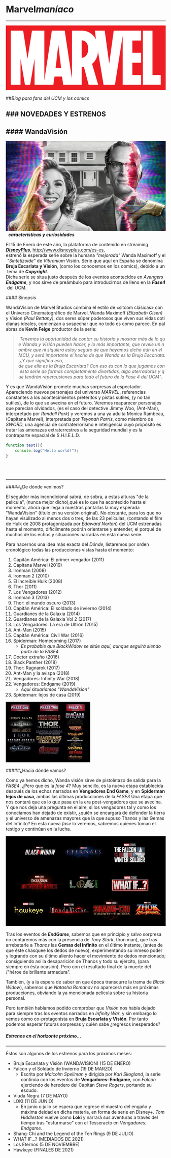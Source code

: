 # Marvel*maníaco*
-----
![Marvel*maníaco*](MarvelLogo.svg)

##*Blog para fans del UCM y los comics*

### NOVEDADES Y ESTRENOS
----
#### WandaVisión
----
![WandaVisión](wandavisión.jpg) 
***características y curiosidades***

El 15 de Enero de este año, la plataforma de contenido en streaming [***DisneyPlus***](http://www.disneyplus.com/es-es), <http://www.disneyplus.com/es-es>, estrenó la esperada serie sobre la humana *"mejorada"* Wanda Maximoff y el *"Sintetizoide"* de *Vibranium* Visión. Serie que aquí en España se denomina **Bruja Escarlata y Visión**, (como los conocemos en los comics), debido a un tema de ***Copyright***. 
Dicha serie se situa justo después de los eventos acontecidos en *Avengers**Endgame***, y nos sirve de preámbulo para introducirnos de lleno en la ***Fase4*** del UCM.

#### Sinopsis

WandaVision de Marvel Studios combina el estilo de «sitcom clásicas» con el Universo Cinematográfico de Marvel. Wanda Maximoff *(Elizabeth Olsen)* y Vision *(Paul Bettany)*, dos seres súper poderosos que viven sus vidas cotidianas ideales, comienzan a sospechar que no todo es como parece. En palabras de **Kevin Feige** productor de la serie:

> *Tenemos la oportunidad de contar su historia y mostrar más de lo que Wanda y Visión pueden hacer, y lo más importante, que revele un nombre que ni siquiera estoy seguro de que hayamos dicho aún en el MCU, y será importante el hecho de que Wanda es la Bruja Escarlata. ¿Y qué significa eso, de que ella es la Bruja Escarlata? Con eso es con lo que jugamos con esta serie de formas completamente divertidas, algo aterradoras y que tendrán repercusiones para todo el futuro de la Fase 4 del UCM".*

Y es que WandaVisión promete muchas sorpresas al espectador. Apareciendo nuevos personajes del universo *MARVEL*, referencias constantes a los acontecimientos pretéritos y pistas sutiles, (y no tan sutiles), de lo que se avecina en el futuro. Veremos reaparecer personajes que parecían olvidados, (es el caso del detective Jimmy Woo, (Ant-Man), interpretado por *Randall Park*) y veremos a una ya adulta Monica Rambeau, (Capitana Marvel), interpretada por *Teyonah Parris*, como miembro de *SWORD*, una agencia de contraterrorismo e inteligencia cuyo propósito es tratar las amenazas extraterrestres a la seguridad mundial y es la contraparte espacial de S.H.I.E.L.D.

```javascript
function test(){
	console.log("Hello world!");
}





```
---
#####¿De dónde venimos?

El seguidor más incondicional sabrá, de sobra, a estas alturas \"de la película", (nunca mejor dicho),qué es lo que ha acontecido hasta el momento, ahora que llega a nuestras pantallas la muy esperada "WandaVision" (título en su versión original). No obstante, para los que no hayan visulizado al menos dos o tres, de las 23 películas, (contando el film de Hulk de 2008 protagonizada por *Edaward Norton*) del UCM estrenadas hasta el momento, difícilmente podrán orientarse y entender, el porqué de muchos de los echos y situaciones narradas en esta nueva serie.

Para hacernos una idea más exacta del *Dónde*, listaremos por orden cronológico todas las producciones vistas hasta el momento:
1. Capitán América: El primer vengador (2011)
2. Capitana Marvel (2019)
3. Ironman (2008)
4. Ironman 2 (2010)
5. El increíble Hulk (2008)
6. Thor (2011)
7. Los Vengadores (2012)
8. Ironman 3 (2013)
9. Thor: el mundo oscuro (2013)
10. Capitán América: El soldado de invierno (2014)
11. Guardianes de la Galaxia (2014)
12. Guardianes de la Galaxia Vol 2 (2017)
13. Los Vengadores: La era de Ultrón (2015)
14. Ant-Man (2015)
15. Capitán América: Civil War (2016)
16. Spiderman: Homecoming (2017)
	- *Es probable que BlackWidow se sitúe aquí, aunque seguirá siendo parte de la FASE4*
17. Doctor extraño (2016)
18. Black Panther (2018)
19. Thor: Ragnarok (2017)
20. Ant-Man y la avispa (2018)
21. Vengadores: Infinity War (2018)
22. Vengadores: Endgame (2019)
	- *Aquí situariamos "WandaVision"*
23. Spiderman: lejos de casa (2019)

![FASE123](FASE123.jpg)

#####¿Hacia dónde vamos?

Como ya hemos dicho, Wanda visión sirve de pistoletazo de salida para la *FASE4*. ¿Pero que es la *fase 4*? Muy sencillo, es la nueva etapa establecida después de los echos narrados en **Vengadores End Game**, y en **Spiderman lejos de casa**, ambas las últimas producciones de la *FASE3* Una etapa que nos contará que es lo que pasa en la era post-vengadores que se avecina. Y que nos deja una pregunta en el aire, si los vengadores tal y como los conocíamos han dejado de existir, ¿quién se encargará de defender la tierra y el universo de amenazas mayores que la que supuso Thanos y las Gemas del Infinito? En esta nueva *fase* lo veremos, sabremos quienes toman el testigo y continúan en la lucha.

![FASE4](FASE4.jpg)

Tras los eventos de ***EndGame***, sabemos que en principio y salvo sorpresa no contaremos más con la presencia de *Tony Stark*, (Iron man), que tras arrebatarle a *Thanos* las **Gemas del infinito** en el último instante, (antes de que éste chasquee los dedos de nuevo), experimentando su inmeso poder y logrando con su último aliento hacer el movimiento de dedos mencionado; consiguiendo así la desaparición de Thanos y todo su ejército, (para siempre en ésta ocasión). Pero con el resultado final de la muerte del /"héroe de brillante armadura".

También, (y a la espera de saber en que época transcurre la trama de *Black Widow*), sabemos que *Natasha Romanov* no aparecerá más en próximas producciones, obviando la ya mencionada película sobre su historia personal.

Pero también habíamos podido comprobar que *Visión* nos había dejado para siempre tras los eventos narrados en *Infinity War*, y sin embargo lo vemos como co-protagonista en **Bruja Escarlata y Visión**. Por tanto podemos esperar futuras sorpresas y quién sabe ¿regresos inesperados?

##### Estrenos en el horizonte próximo...
---
Éstos son algunos de los estrenos para los próximos meses:
- Bruja Escarlata y Visión (WANDAVISION) (15 DE ENERO)
- Falcon y el Soldado de Invierno (19 DE MARZO)
	- Escrita por *Malcolm Spellman* y dirigida por *Kari Skogland*, la serie continúa con los eventos de **Vengadores: Endgame**, con *Falcon* ejerciendo de heredero del Capitán *Steve Rogers*, portando su escudo.
- Viuda Negra (7 DE MAYO)
- LOKI (11 DE JUNIO)
	- En junio o julio se espera que regrese el maestro del engaño y máxima deidad en dicha materia, en forma de serie en Disney+. *Tom Hiddleston* vuelve como **Loki** y narrará sus aventuras a través del tiempo tras "esfurmarse" con el Tesseracto en *Vengadores: Endgame*.
- Shang-Chi and the Legend of the Ten Rings (9 DE JULIO)
- WHAT IF...? (MEDIADOS DE 2021)
- Los Eternos (5 DE NOVIEMBRE)
- Hawkeye (FINALES DE 2021)






